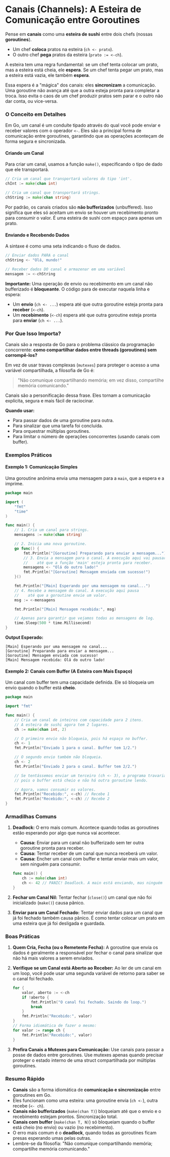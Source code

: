 # Canais (Channels): A Esteira de Comunicação entre Goroutines

Pense em **canais** como uma **esteira de sushi** entre dois chefs (nossas **goroutines**).

*   Um chef **coloca** pratos na esteira (`ch <- prato`).
*   O outro chef **pega** pratos da esteira (`prato := <-ch`).

A esteira tem uma regra fundamental: se um chef tenta colocar um prato, mas a esteira está cheia, ele **espera**. Se um chef tenta pegar um prato, mas a esteira está vazia, ele também **espera**.

Essa espera é a "mágica" dos canais: eles **sincronizam** a comunicação. Uma goroutine não avança até que a outra esteja pronta para completar a troca. Isso evita o caos de um chef produzir pratos sem parar e o outro não dar conta, ou vice-versa.

### O Conceito em Detalhes

Em Go, um canal é um conduíte tipado através do qual você pode enviar e receber valores com o operador `<-`. Eles são a principal forma de comunicação entre goroutines, garantindo que as operações aconteçam de forma segura e sincronizada.

#### Criando um Canal

Para criar um canal, usamos a função `make()`, especificando o tipo de dado que ele transportará.

```go
// Cria um canal que transportará valores do tipo 'int'.
chInt := make(chan int)

// Cria um canal que transportará strings.
chString := make(chan string)
```

Por padrão, os canais criados são **não bufferizados** (unbuffered). Isso significa que eles só aceitam um envio se houver um recebimento pronto para consumir o valor. É uma esteira de sushi com espaço para apenas um prato.

#### Enviando e Recebendo Dados

A sintaxe é como uma seta indicando o fluxo de dados.

```go
// Enviar dados PARA o canal
chString <- "Olá, mundo!"

// Receber dados DO canal e armazenar em uma variável
mensagem := <-chString
```

**Importante:** Uma operação de envio ou recebimento em um canal não bufferizado é **bloqueante**. O código para de executar naquela linha e espera:
*   Um **envio** (`ch <- ...`) espera até que outra goroutine esteja pronta para **receber** (`<-ch`).
*   Um **recebimento** (`<-ch`) espera até que outra goroutine esteja pronta para **enviar** (`ch <- ...`).

### Por Que Isso Importa?

Canais são a resposta de Go para o problema clássico da programação concorrente: **como compartilhar dados entre threads (goroutines) sem corrompê-los?**

Em vez de usar travas complexas (`mutexes`) para proteger o acesso a uma variável compartilhada, a filosofia de Go é:

> "Não comunique compartilhando memória; em vez disso, compartilhe memória comunicando."

Canais são a personificação dessa frase. Eles tornam a comunicação explícita, segura e mais fácil de raciocinar.

**Quando usar:**
*   Para passar dados de uma goroutine para outra.
*   Para sinalizar que uma tarefa foi concluída.
*   Para orquestrar múltiplas goroutines.
*   Para limitar o número de operações concorrentes (usando canais com buffer).

### Exemplos Práticos

#### Exemplo 1: Comunicação Simples

Uma goroutine anônima envia uma mensagem para a `main`, que a espera e a imprime.

```go
package main

import (
    "fmt"
    "time"
)

func main() {
    // 1. Cria um canal para strings.
    mensagens := make(chan string)

    // 2. Inicia uma nova goroutine.
    go func() {
        fmt.Println("[Goroutine] Preparando para enviar a mensagem...")
        // 3. Envia a mensagem para o canal. A execução aqui vai pausar
        //    até que a função 'main' esteja pronta para receber.
        mensagens <- "Olá do outro lado!"
        fmt.Println("[Goroutine] Mensagem enviada com sucesso!")
    }()

    fmt.Println("[Main] Esperando por uma mensagem no canal...")
    // 4. Recebe a mensagem do canal. A execução aqui pausa
    //    até que a goroutine envie um valor.
    msg := <-mensagens

    fmt.Println("[Main] Mensagem recebida:", msg)

    // Apenas para garantir que vejamos todas as mensagens de log.
    time.Sleep(500 * time.Millisecond)
}
```
**Output Esperado:**
```
[Main] Esperando por uma mensagem no canal...
[Goroutine] Preparando para enviar a mensagem...
[Goroutine] Mensagem enviada com sucesso!
[Main] Mensagem recebida: Olá do outro lado!
```

#### Exemplo 2: Canais com Buffer (A Esteira com Mais Espaço)

Um canal com buffer tem uma capacidade definida. Ele só bloqueia um envio quando o buffer está **cheio**.

```go
package main

import "fmt"

func main() {
    // Cria um canal de inteiros com capacidade para 2 itens.
    // A esteira de sushi agora tem 2 lugares.
    ch := make(chan int, 2)

    // O primeiro envio não bloqueia, pois há espaço no buffer.
    ch <- 1
    fmt.Println("Enviado 1 para o canal. Buffer tem 1/2.")

    // O segundo envio também não bloqueia.
    ch <- 2
    fmt.Println("Enviado 2 para o canal. Buffer tem 2/2.")

    // Se tentássemos enviar um terceiro (ch <- 3), o programa travaria (deadlock),
    // pois o buffer está cheio e não há outra goroutine lendo.

    // Agora, vamos consumir os valores.
    fmt.Println("Recebido:", <-ch) // Recebe 1
    fmt.Println("Recebido:", <-ch) // Recebe 2
}
```

### Armadilhas Comuns

1.  **Deadlock:** O erro mais comum. Acontece quando todas as goroutines estão esperando por algo que nunca vai acontecer.
    *   **Causa:** Enviar para um canal não bufferizado sem ter outra goroutine pronta para receber.
    *   **Causa:** Tentar receber de um canal que nunca receberá um valor.
    *   **Causa:** Encher um canal com buffer e tentar enviar mais um valor, sem ninguém para consumir.

    ```go
    func main() {
        ch := make(chan int)
        ch <- 42 // PANIC! Deadlock. A main está enviando, mas ninguém está recebendo.
    }
    ```

2.  **Fechar um Canal Nil:** Tentar fechar (`close()`) um canal que não foi inicializado (`make()`) causa pânico.

3.  **Enviar para um Canal Fechado:** Tentar enviar dados para um canal que já foi fechado também causa pânico. É como tentar colocar um prato em uma esteira que já foi desligada e guardada.

### Boas Práticas

1.  **Quem Cria, Fecha (ou o Remetente Fecha):** A goroutine que envia os dados é geralmente a responsável por fechar o canal para sinalizar que não há mais valores a serem enviados.

2.  **Verifique se um Canal está Aberto ao Receber:** Ao ler de um canal em um loop, você pode usar uma segunda variável de retorno para saber se o canal foi fechado.

    ```go
    for {
        valor, aberto := <-ch
        if !aberto {
            fmt.Println("O canal foi fechado. Saindo do loop.")
            break
        }
        fmt.Println("Recebido:", valor)
    }
    // Forma idiomática de fazer o mesmo:
    for valor := range ch {
        fmt.Println("Recebido:", valor)
    }
    ```

3.  **Prefira Canais a Mutexes para Comunicação:** Use canais para passar a posse de dados entre goroutines. Use mutexes apenas quando precisar proteger o estado interno de uma struct compartilhada por múltiplas goroutines.

### Resumo Rápido

*   **Canais** são a forma idiomática de **comunicação e sincronização** entre goroutines em Go.
*   Eles funcionam como uma esteira: uma goroutine envia (`ch <-`), outra recebe (`<- ch`).
*   **Canais não bufferizados** (`make(chan T)`) bloqueiam até que o envio e o recebimento estejam prontos. Sincronização total.
*   **Canais com buffer** (`make(chan T, N)`) só bloqueiam quando o buffer está cheio (no envio) ou vazio (no recebimento).
*   O erro mais comum é o **deadlock**, quando todas as goroutines ficam presas esperando umas pelas outras.
*   Lembre-se da filosofia: "Não comunique compartilhando memória; compartilhe memória comunicando."